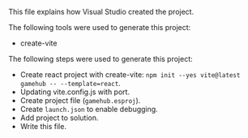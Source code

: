 This file explains how Visual Studio created the project.

The following tools were used to generate this project:
- create-vite

The following steps were used to generate this project:
- Create react project with create-vite: `npm init --yes vite@latest gamehub -- --template=react`.
- Updating vite.config.js with port.
- Create project file (`gamehub.esproj`).
- Create `launch.json` to enable debugging.
- Add project to solution.
- Write this file.
